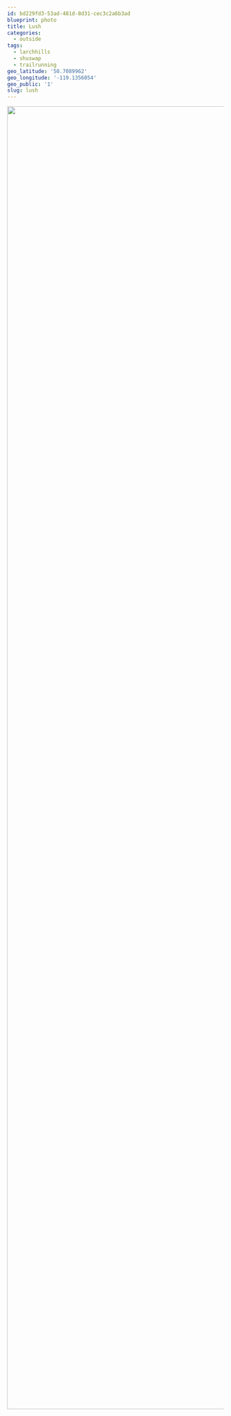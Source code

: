 ```yaml
---
id: bd229fd3-53ad-481d-8d31-cec3c2a6b3ad
blueprint: photo
title: Lush
categories:
  - outside
tags:
  - larchhills
  - shuswap
  - trailrunning
geo_latitude: '50.7089962'
geo_longitude: '-119.1356054'
geo_public: '1'
slug: lush
---
```

<p><img src="/assets/images/2019/10/image_c1e5c1c5-664d-4965-b622-1f51c58e7b00.img_3655.jpg" class="size-full" width="4032" height="3024"></p>
